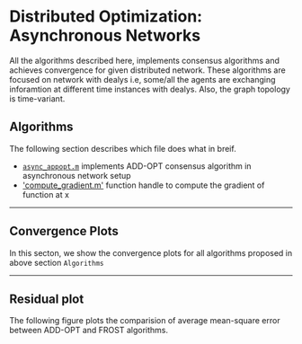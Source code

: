 # Distributed Optimization: Asynchronous Networks

All the algorithms described here, implements consensus algorithms and achieves convergence for given distributed network.  These algorithms are focused on network with dealys i.e, some/all the agents are exchanging inforamtion at different time instances with dealys.  Also, the graph topology is time-variant.

## Algorithms

The following section describes which file does what in breif.

* [`async_appopt.m`](async_appopt.m) implements ADD-OPT consensus algorithm in asynchronous network setup
* ['compute_gradient.m'](compute_gradient) function handle to compute the gradient of function at x

-------------------------------------------------------------------------------------------------------------------------------------------------------------------------
## Convergence Plots

In this secton, we show the convergence plots for all algorithms proposed in above section `Algorithms`






-------------------------------------------------------------------------------------------------------------------------------------------------------------------------
## Residual plot

The following figure plots the comparision of average mean-square error between ADD-OPT and FROST algorithms.

